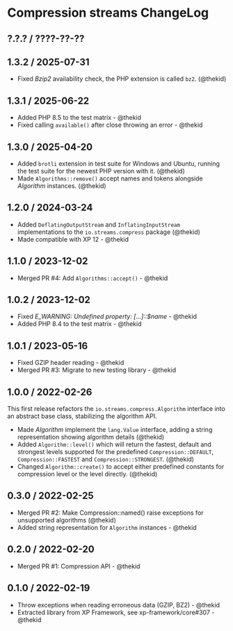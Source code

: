 Compression streams ChangeLog
=============================

## ?.?.? / ????-??-??

## 1.3.2 / 2025-07-31

* Fixed *Bzip2* availability check, the PHP extension is called `bz2`.
  (@thekid)

## 1.3.1 / 2025-06-22

* Added PHP 8.5 to the test matrix - @thekid
* Fixed calling `available()` after close throwing an error - @thekid

## 1.3.0 / 2025-04-20

* Added `brotli` extension in test suite for Windows and Ubuntu, running
  the test suite for the newest PHP version with it.
  (@thekid)
* Made `Algorithms::remove()` accept names and tokens alongside *Algorithm*
  instances.
  (@thekid)

## 1.2.0 / 2024-03-24

* Added `DeflatingOutputStream` and `InflatingInputStream` implementations
  to the `io.streams.compress` package
  (@thekid)
* Made compatible with XP 12 - @thekid

## 1.1.0 / 2023-12-02

* Merged PR #4: Add `Algorithms::accept()` - @thekid

## 1.0.2 / 2023-12-02

* Fixed *E_WARNING: Undefined property: [...]::$name* - @thekid
* Added PHP 8.4 to the test matrix - @thekid

## 1.0.1 / 2023-05-16

* Fixed GZIP header reading - @thekid
* Merged PR #3: Migrate to new testing library - @thekid

## 1.0.0 / 2022-02-26

This first release refactors the `io.streams.compress.Algorithm` interface
into an abstract base class, stabilizing the algorithm API.

* Made *Algorithm* implement the `lang.Value` interface, adding a string
  representation showing algorithm details
  (@thekid)
* Added `Algorithm::level()` which will return the fastest, default and
  strongest levels supported for the predefined `Compression::DEFAULT`,
  `Compression::FASTEST` and `Compression::STRONGEST`.
  (@thekid)
* Changed `Algorithm::create()` to accept either predefined constants for
  compression level or the level directly.
  (@thekid)

## 0.3.0 / 2022-02-25

* Merged PR #2: Make Compression::named() raise exceptions for unsupported
  algorithms
  (@thekid)
* Added string representation for `Algorithm` instances - @thekid

## 0.2.0 / 2022-02-20

* Merged PR #1: Compression API - @thekid

## 0.1.0 / 2022-02-19

* Throw exceptions when reading erroneous data (GZIP, BZ2) - @thekid
* Extracted library from XP Framework, see xp-framework/core#307 - @thekid